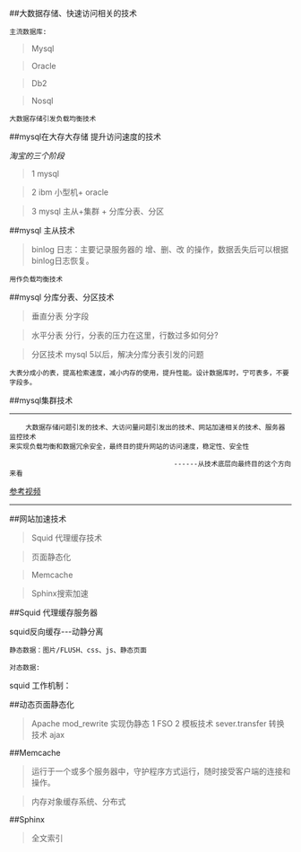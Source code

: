 ##大数据存储、快速访问相关的技术

	主流数据库:
>Mysql

>Oracle

>Db2

>Nosql

	大数据存储引发负载均衡技术
##mysql在大存大存储 提升访问速度的技术

*淘宝的三个阶段*
>1 mysql

>2 ibm 小型机+ oracle

>3 mysql 主从+集群 + 分库分表、分区


##mysql 主从技术

>binlog 日志：主要记录服务器的 增、删、改 的操作，数据丢失后可以根据binlog日志恢复。

	用作负载均衡技术
##mysql 分库分表、分区技术
>垂直分表 分字段

>水平分表 分行，分表的压力在这里，行数过多如何分?

>分区技术 mysql 5以后，解决分库分表引发的问题

	大表分成小的表，提高检索速度，减小内存的使用，提升性能。设计数据库时，宁可表多，不要字段多。

##mysql集群技术

****

	    大数据存储问题引发的技术、大访问量问题引发出的技术、网站加速相关的技术、服务器监控技术 
    来实现负载均衡和数据冗余安全，最终目的提升网站的访问速度，稳定性、安全性 
    								   
                                             ------从技术底层向最终目的这个方向来看

[参考视频](http://www.lampbrother.net/php/html/2013/php_teji_1010/173.html)
****







##网站加速技术
>Squid 代理缓存技术

>页面静态化

>Memcache

>Sphinx搜索加速

##Squid 代理缓存服务器

squid反向缓存---动静分离

	静态数据：图片/FLUSH、css、js、静态页面
    
    对态数据:

squid 工作机制：

##动态页面静态化
>Apache mod_rewrite 实现伪静态
>1 FSO
>2 模板技术
>sever.transfer 转换技术
>ajax 

##Memcache
>运行于一个或多个服务器中，守护程序方式运行，随时接受客户端的连接和操作。

>内存对象缓存系统、分布式

##Sphinx
>全文索引